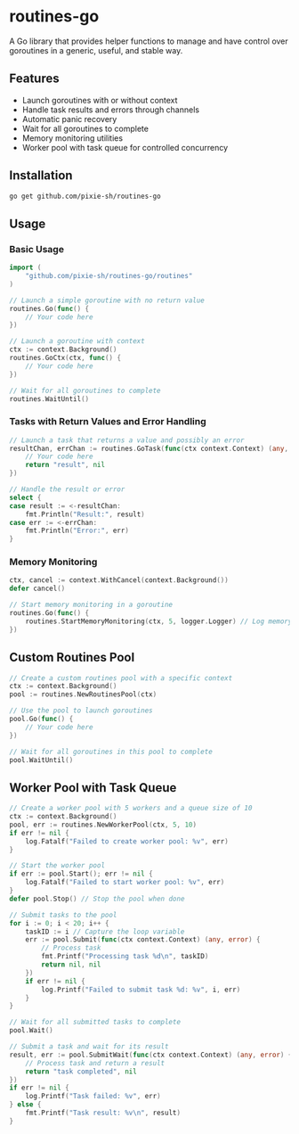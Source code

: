 # routines-go

A Go library that provides helper functions to manage and have control over goroutines in a generic, useful, and stable way.

## Features

- Launch goroutines with or without context
- Handle task results and errors through channels
- Automatic panic recovery
- Wait for all goroutines to complete
- Memory monitoring utilities
- Worker pool with task queue for controlled concurrency

## Installation

```bash
go get github.com/pixie-sh/routines-go
```

## Usage

### Basic Usage

```go
import (
    "github.com/pixie-sh/routines-go/routines"
)

// Launch a simple goroutine with no return value
routines.Go(func() {
    // Your code here
})

// Launch a goroutine with context
ctx := context.Background()
routines.GoCtx(ctx, func() {
    // Your code here
})

// Wait for all goroutines to complete
routines.WaitUntil()
```

### Tasks with Return Values and Error Handling

```go
// Launch a task that returns a value and possibly an error
resultChan, errChan := routines.GoTask(func(ctx context.Context) (any, error) {
    // Your code here
    return "result", nil
})

// Handle the result or error
select {
case result := <-resultChan:
    fmt.Println("Result:", result)
case err := <-errChan:
    fmt.Println("Error:", err)
}
```

### Memory Monitoring

```go
ctx, cancel := context.WithCancel(context.Background())
defer cancel()

// Start memory monitoring in a goroutine
routines.Go(func() {
    routines.StartMemoryMonitoring(ctx, 5, logger.Logger) // Log memory stats every 5 seconds
})
```

## Custom Routines Pool

```go
// Create a custom routines pool with a specific context
ctx := context.Background()
pool := routines.NewRoutinesPool(ctx)

// Use the pool to launch goroutines
pool.Go(func() {
    // Your code here
})

// Wait for all goroutines in this pool to complete
pool.WaitUntil()
```

## Worker Pool with Task Queue

```go
// Create a worker pool with 5 workers and a queue size of 10
ctx := context.Background()
pool, err := routines.NewWorkerPool(ctx, 5, 10)
if err != nil {
    log.Fatalf("Failed to create worker pool: %v", err)
}

// Start the worker pool
if err := pool.Start(); err != nil {
    log.Fatalf("Failed to start worker pool: %v", err)
}
defer pool.Stop() // Stop the pool when done

// Submit tasks to the pool
for i := 0; i < 20; i++ {
    taskID := i // Capture the loop variable
    err := pool.Submit(func(ctx context.Context) (any, error) {
        // Process task
        fmt.Printf("Processing task %d\n", taskID)
        return nil, nil
    })
    if err != nil {
        log.Printf("Failed to submit task %d: %v", i, err)
    }
}

// Wait for all submitted tasks to complete
pool.Wait()

// Submit a task and wait for its result
result, err := pool.SubmitWait(func(ctx context.Context) (any, error) {
    // Process task and return a result
    return "task completed", nil
})
if err != nil {
    log.Printf("Task failed: %v", err)
} else {
    fmt.Printf("Task result: %v\n", result)
}
```
